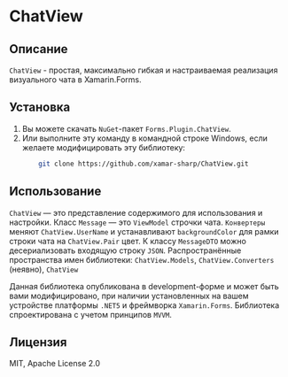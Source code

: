 # ChatView

## Описание
`ChatView` - простая, максимально гибкая и настраиваемая реализация визуального чата в Xamarin.Forms.
## Установка
1.	Вы можете скачать `NuGet`-пакет `Forms.Plugin.ChatView`.
2.	Или выполните эту команду в командной строке Windows, если желаете модифицировать эту библиотеку:
	```bash
		git clone https://github.com/xamar-sharp/ChatView.git
	```
## Использование
`ChatView` — это представление содержимого для использования и настройки.
Класс `Message` — это `ViewModel` строчки чата. `Конвертеры` меняют `ChatView.UserName` и устанавливают `backgroundColor` для
рамки строки чата на `ChatView.Pair` цвет.
К классу `MessageDTO` можно десериализовать входящую строку `JSON`.
Распространённые пространства имен библиотеки: `ChatView.Models`, `ChatView.Converters` (неявно), `ChatView`

Данная библиотека опубликована в development-форме и может быть вами модифицировано,
при наличии установленных на вашем устройстве платформы `.NET5` и фреймворка `Xamarin.Forms`.
Библиотека спроектирована с учетом принципов `MVVM`.
## Лицензия 
MIT, Apache License 2.0

